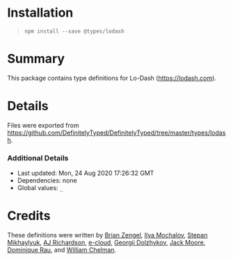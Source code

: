 # Installation
> `npm install --save @types/lodash`

# Summary
This package contains type definitions for Lo-Dash (https://lodash.com).

# Details
Files were exported from https://github.com/DefinitelyTyped/DefinitelyTyped/tree/master/types/lodash.

### Additional Details
 * Last updated: Mon, 24 Aug 2020 17:26:32 GMT
 * Dependencies: none
 * Global values: `_`

# Credits
These definitions were written by [Brian Zengel](https://github.com/bczengel), [Ilya Mochalov](https://github.com/chrootsu), [Stepan Mikhaylyuk](https://github.com/stepancar), [AJ Richardson](https://github.com/aj-r), [e-cloud](https://github.com/e-cloud), [Georgii Dolzhykov](https://github.com/thorn0), [Jack Moore](https://github.com/jtmthf), [Dominique Rau](https://github.com/DomiR), and [William Chelman](https://github.com/WilliamChelman).
